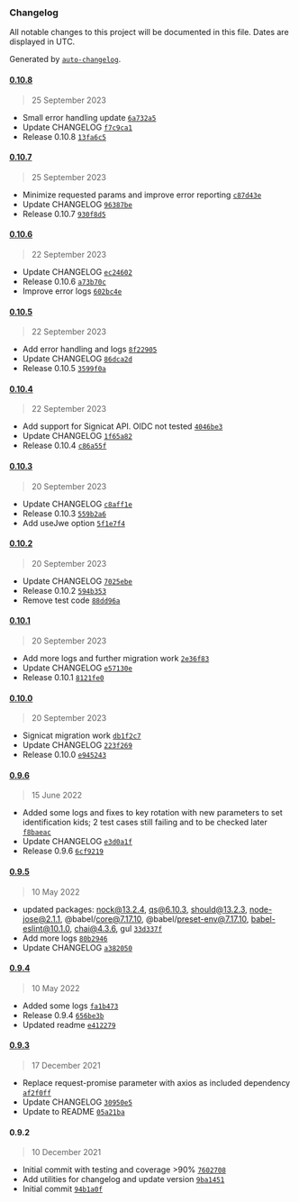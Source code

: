 ### Changelog

All notable changes to this project will be documented in this file. Dates are displayed in UTC.

Generated by [`auto-changelog`](https://github.com/CookPete/auto-changelog).

#### [0.10.8](https://github.com/iloapplications/signicat/compare/0.10.7...0.10.8)

> 25 September 2023

- Small error handling update [`6a732a5`](https://github.com/iloapplications/signicat/commit/6a732a58e8789f08ac9f62663ac4c64ebe99327f)
- Update CHANGELOG [`f7c9ca1`](https://github.com/iloapplications/signicat/commit/f7c9ca1059337c9a6795e9a216f5c17fb30abae8)
- Release 0.10.8 [`13fa6c5`](https://github.com/iloapplications/signicat/commit/13fa6c51eac55c85d50b1eae28b5fd35bbeb9f1a)

#### [0.10.7](https://github.com/iloapplications/signicat/compare/0.10.6...0.10.7)

> 25 September 2023

- Minimize requested params and improve error reporting [`c87d43e`](https://github.com/iloapplications/signicat/commit/c87d43e412ce829da963df1a2b6a8af9ea7a266d)
- Update CHANGELOG [`96387be`](https://github.com/iloapplications/signicat/commit/96387befe1145f2454a85225f05dae67a90203df)
- Release 0.10.7 [`930f8d5`](https://github.com/iloapplications/signicat/commit/930f8d5e4153d24172aa086b5aa71916f9b41322)

#### [0.10.6](https://github.com/iloapplications/signicat/compare/0.10.5...0.10.6)

> 22 September 2023

- Update CHANGELOG [`ec24602`](https://github.com/iloapplications/signicat/commit/ec2460248b9c2ade4cbbd46a167d0912a73a6933)
- Release 0.10.6 [`a73b70c`](https://github.com/iloapplications/signicat/commit/a73b70c87a895d0bbd1a1f048a22c987f484261e)
- Improve error logs [`602bc4e`](https://github.com/iloapplications/signicat/commit/602bc4edcb1e96828701d408589f04c2c7fd8d57)

#### [0.10.5](https://github.com/iloapplications/signicat/compare/0.10.4...0.10.5)

> 22 September 2023

- Add error handling and logs [`8f22905`](https://github.com/iloapplications/signicat/commit/8f2290581187b8733a57aba2ba9bcd6851235889)
- Update CHANGELOG [`86dca2d`](https://github.com/iloapplications/signicat/commit/86dca2db88758e18d275d86eadb2eed7e8c1f034)
- Release 0.10.5 [`3599f0a`](https://github.com/iloapplications/signicat/commit/3599f0a98d999f6ad5dd9184bf5c825dc68a8e55)

#### [0.10.4](https://github.com/iloapplications/signicat/compare/0.10.3...0.10.4)

> 22 September 2023

- Add support for Signicat API. OIDC not tested [`4046be3`](https://github.com/iloapplications/signicat/commit/4046be376a0890289ab40d162ab6f1ffa7862666)
- Update CHANGELOG [`1f65a82`](https://github.com/iloapplications/signicat/commit/1f65a825d6881a0cfbfab822cc9d6c350b366f12)
- Release 0.10.4 [`c86a55f`](https://github.com/iloapplications/signicat/commit/c86a55fe41e14443f8a2e7f231fd5f38a4edab7b)

#### [0.10.3](https://github.com/iloapplications/signicat/compare/0.10.2...0.10.3)

> 20 September 2023

- Update CHANGELOG [`c8aff1e`](https://github.com/iloapplications/signicat/commit/c8aff1e1cb9b3ab7a6f953426427d276e68bf545)
- Release 0.10.3 [`559b2a6`](https://github.com/iloapplications/signicat/commit/559b2a6ef62792c59f13f7752a527a2967b36064)
- Add useJwe option [`5f1e7f4`](https://github.com/iloapplications/signicat/commit/5f1e7f4b8f728fa5f55d798187e1a98b441c43af)

#### [0.10.2](https://github.com/iloapplications/signicat/compare/0.10.1...0.10.2)

> 20 September 2023

- Update CHANGELOG [`7025ebe`](https://github.com/iloapplications/signicat/commit/7025ebeaa0d5b09aa691058a6ec2144d4984db21)
- Release 0.10.2 [`594b353`](https://github.com/iloapplications/signicat/commit/594b353dc68282c18a812dca8706b742209673f0)
- Remove test code [`88dd96a`](https://github.com/iloapplications/signicat/commit/88dd96ab7319dc876dc0c0963dafe52051dc3b96)

#### [0.10.1](https://github.com/iloapplications/signicat/compare/0.10.0...0.10.1)

> 20 September 2023

- Add more logs and further migration work [`2e36f83`](https://github.com/iloapplications/signicat/commit/2e36f8399c7b96cff3735e1f5888fa954d9150d7)
- Update CHANGELOG [`e57130e`](https://github.com/iloapplications/signicat/commit/e57130e2f1a5b64f428eb469be8db41b5c74ecf7)
- Release 0.10.1 [`8121fe0`](https://github.com/iloapplications/signicat/commit/8121fe072d9d29c6309f04c272a58511661da9c7)

#### [0.10.0](https://github.com/iloapplications/signicat/compare/0.9.6...0.10.0)

> 20 September 2023

- Signicat migration work [`db1f2c7`](https://github.com/iloapplications/signicat/commit/db1f2c791685084a9776f06f1732adf494aae632)
- Update CHANGELOG [`223f269`](https://github.com/iloapplications/signicat/commit/223f2693e41e1515eef3ee393de74fbc237c327e)
- Release 0.10.0 [`e945243`](https://github.com/iloapplications/signicat/commit/e94524319c885ed25e8e2d23fac78f1da5e82610)

#### [0.9.6](https://github.com/iloapplications/signicat/compare/0.9.5...0.9.6)

> 15 June 2022

- Added some logs and fixes to key rotation with new parameters to set identification kids; 2 test cases still failing and to be checked later [`f8baeac`](https://github.com/iloapplications/signicat/commit/f8baeaca13467b9ebe61ab083b06d06443cff359)
- Update CHANGELOG [`e3d0a1f`](https://github.com/iloapplications/signicat/commit/e3d0a1f1609dc4394ff73d3e6b0d723184be1920)
- Release 0.9.6 [`6cf9219`](https://github.com/iloapplications/signicat/commit/6cf9219e032f23331fc4b474890672a7b4d0af10)

#### [0.9.5](https://github.com/iloapplications/signicat/compare/0.9.4...0.9.5)

> 10 May 2022

- updated packages: nock@13.2.4, qs@6.10.3, should@13.2.3, node-jose@2.1.1, @babel/core@7.17.10, @babel/preset-env@7.17.10, babel-eslint@10.1.0, chai@4.3.6, gul [`33d337f`](https://github.com/iloapplications/signicat/commit/33d337feed7a81aa00b96c7228eefe494e31884d)
- Add more logs [`80b2946`](https://github.com/iloapplications/signicat/commit/80b2946b4e1b6a91f805caa797aa4ad9ceba0566)
- Update CHANGELOG [`a382050`](https://github.com/iloapplications/signicat/commit/a382050a1faaa39db7faee91508826761302c67a)

#### [0.9.4](https://github.com/iloapplications/signicat/compare/0.9.3...0.9.4)

> 10 May 2022

- Added some logs [`fa1b473`](https://github.com/iloapplications/signicat/commit/fa1b4739c5d7fe6e19266609aa3e3d1bec1a4082)
- Release 0.9.4 [`656be3b`](https://github.com/iloapplications/signicat/commit/656be3b120390f04b17c8fa36f1166679cdc6291)
- Updated readme [`e412279`](https://github.com/iloapplications/signicat/commit/e412279c33f137d2cb9fba1e6e7d6bb96d278696)

#### [0.9.3](https://github.com/iloapplications/signicat/compare/0.9.2...0.9.3)

> 17 December 2021

- Replace request-promise parameter with axios as included dependency [`af2f0ff`](https://github.com/iloapplications/signicat/commit/af2f0ff041e1634554f8c2cc8b42dd1199c88506)
- Update CHANGELOG [`30950e5`](https://github.com/iloapplications/signicat/commit/30950e5b333a39a037be7c6cb14d498c1114a934)
- Update to README [`05a21ba`](https://github.com/iloapplications/signicat/commit/05a21ba3a3af16bfc1dea4da4b741d5527dcb5b1)

#### 0.9.2

> 10 December 2021

- Initial commit with testing and coverage &gt;90% [`7602708`](https://github.com/iloapplications/signicat/commit/760270851b6969d8de808102c10ff6876f5a05ce)
- Add utilities for changelog and update version [`9ba1451`](https://github.com/iloapplications/signicat/commit/9ba1451feca7b743c377e4987e91e0271423269b)
- Initial commit [`94b1a0f`](https://github.com/iloapplications/signicat/commit/94b1a0f1347ea74be2be26d846753fbd44d38206)
